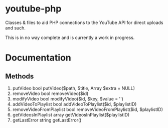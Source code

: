 youtube-php
===========

Classes &amp; files to aid PHP connections to the YouTube API for direct uploads and such.

This is in no way complete and is currently a work in progress.

# Documentation
## Methods

1. putVideo
		bool putVideo($path, $title, Array $extra = NULL)
2. removeVideo
		bool removeVideo($id)
3. modifyVideo
		bool modifyVideo($id, $key, $value = '')
4. addVideoToPlaylist
		bool addVideoToPlaylist($id, $playlistID)
5. removeVideoFromPlaylist
		bool removeVideoFromPlaylist($id, $playlistID)
6. getVideosInPlaylist
		array getVideosInPlaylist($playlistID)
7. getLastError
		string getLastError()
